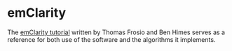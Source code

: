 # emClarity

The [emClarity tutorial](https://raw.githubusercontent.com/ffyr2w/emClarity-tutorial/master/emClarity-tutorial.pdf) written by Thomas Frosio and Ben Himes serves as a reference for both use of the software and the algorithms it implements.